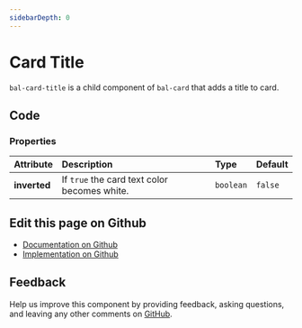 ```yaml
---
sidebarDepth: 0
---
```



# Card Title

`bal-card-title` is a child component of `bal-card` that adds a title to card.




<ClientOnly><docs-component-tabs></docs-component-tabs></ClientOnly>

<!-- docs:child of bal-card -->


## Code

### Properties


| Attribute    | Description                                  | Type      | Default |
| :----------- | :------------------------------------------- | :-------- | :------ |
| **inverted** | If `true` the card text color becomes white. | `boolean` | `false` |




## Edit this page on Github

* [Documentation on Github](https://github.com/baloise/design-system/blob/master/docs/src/components/components/bal-card-title.md)
* [Implementation on Github](https://github.com/baloise/design-system/blob/master/packages/components/src/components/bal-card-title)

## Feedback

Help us improve this component by providing feedback, asking questions, and leaving any other comments on [GitHub](https://github.com/baloise/design-system/issues/new).


